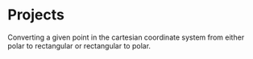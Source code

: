 # Projects
Converting a given point in the cartesian coordinate system from either polar to rectangular or rectangular to polar.  
